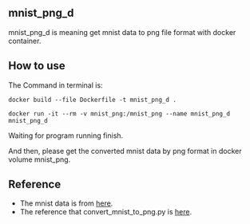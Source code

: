 ## mnist_png_d

mnist_png_d is meaning get mnist data to png file format with docker container.

## How to use

The Command in terminal is:

    docker build --file Dockerfile -t mnist_png_d .

    docker run -it --rm -v mnist_png:/mnist_png --name mnist_png_d mnist_png_d

Waiting for program running finish.

And then, please get the converted mnist data by png format in docker volume mnist_png.

## Reference

- The mnist data is from [here][mnist].
- The reference that convert_mnist_to_png.py is [here][convert_mnist_to_png].

[mnist]:http://yann.lecun.com/exdb/mnist/
[convert_mnist_to_png]:https://github.com/myleott/mnist_png